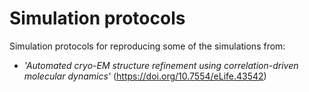 # Simulation protocols
Simulation protocols for reproducing some of the simulations from:

- *'Automated cryo-EM structure refinement using correlation-driven molecular dynamics'* (https://doi.org/10.7554/eLife.43542)
